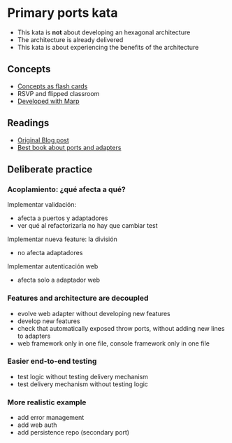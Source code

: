# Primary ports kata

- This kata is **not** about developing an hexagonal architecture
- The architecture is already delivered
- This kata is about experiencing the benefits of the architecture

## Concepts

- [Concepts as flash cards](./docs/flash-cards.pdf)
- RSVP and flipped classroom
- [Developed with Marp](https://github.com/marp-team/marp)

## Readings

- [Original Blog post](https://web.archive.org/web/20090327032122/alistair.cockburn.us/Hexagonal+architecture)
- [Best book about ports and adapters](https://www.amazon.com/Growing-Object-Oriented-Software-Guided-Tests/dp/0321503627)


## Deliberate practice

### Acoplamiento: ¿qué afecta a qué?

Implementar validación:

- afecta a puertos y adaptadores 
- ver qué al refactorizarla no hay que cambiar test

Implementar nueva feature: la división

- no afecta adaptadores 

Implementar autenticación web

- afecta solo a adaptador web

### Features and architecture are decoupled

- evolve web adapter without developing new features
- develop new features
- check that automatically exposed throw ports, without adding new lines to adapters
- web framework only in one file, console framework only in one file

### Easier end-to-end testing

- test logic without testing delivery mechanism
- test delivery mechanism without testing logic

### More realistic example

- add error management
- add web auth
- add persistence repo (secondary port)
